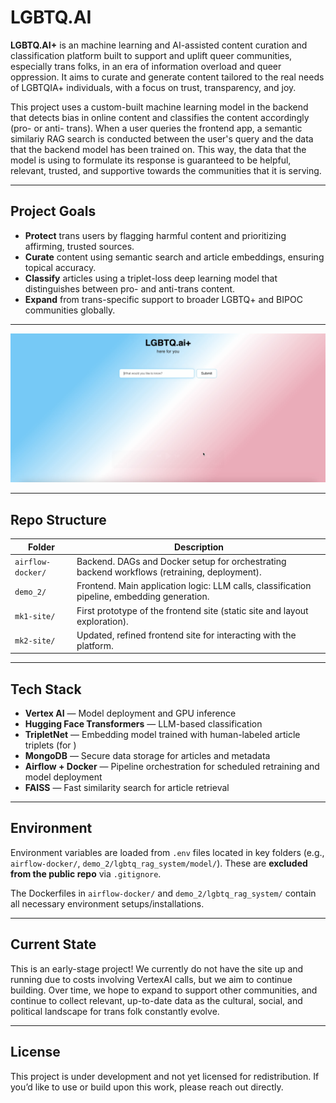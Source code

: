 # LGBTQ.AI

**LGBTQ.AI+** is an machine learning and AI-assisted content curation and classification platform built to support and uplift queer communities, especially trans folks, in an era of information overload and queer oppression. It aims to curate and generate content tailored to the real needs of LGBTQIA+ individuals, with a focus on trust, transparency, and joy.

This project uses a custom-built machine learning model in the backend that detects bias in online content and classifies the content accordingly (pro- or anti- trans). When a user queries the frontend app, a semantic similariy RAG search is conducted between the user's query and the data that the backend model has been trained on. This way, the data that the model is using to formulate its response is guaranteed to be helpful, relevant, trusted, and supportive towards the communities that it is serving.

---

## Project Goals

- **Protect** trans users by flagging harmful content and prioritizing affirming, trusted sources.
- **Curate** content using semantic search and article embeddings, ensuring topical accuracy.
- **Classify** articles using a triplet-loss deep learning model that distinguishes between pro- and anti-trans content.
- **Expand** from trans-specific support to broader LGBTQ+ and BIPOC communities globally.

---

[![Watch the demo](demo_screenshot.png)](demo.mov)

---

## Repo Structure

| Folder            | Description                                                                 |
|------------------|-----------------------------------------------------------------------------|
| `airflow-docker/` | Backend. DAGs and Docker setup for orchestrating backend workflows (retraining, deployment). |
| `demo_2/`         | Frontend. Main application logic: LLM calls, classification pipeline, embedding generation. |
| `mk1-site/`       | First prototype of the frontend site (static site and layout exploration).       |
| `mk2-site/`       | Updated, refined frontend site for interacting with the platform.                |

---

## Tech Stack

- **Vertex AI** — Model deployment and GPU inference
- **Hugging Face Transformers** — LLM-based classification
- **TripletNet** — Embedding model trained with human-labeled article triplets (for )
- **MongoDB** — Secure data storage for articles and metadata
- **Airflow + Docker** — Pipeline orchestration for scheduled retraining and model deployment
- **FAISS** — Fast similarity search for article retrieval

---

## Environment

Environment variables are loaded from `.env` files located in key folders (e.g., `airflow-docker/`, `demo_2/lgbtq_rag_system/model/`). These are **excluded from the public repo** via `.gitignore`.

The Dockerfiles in `airflow-docker/` and `demo_2/lgbtq_rag_system/` contain all necessary environment setups/installations.

---

## Current State

This is an early-stage project! We currently do not have the site up and running due to costs involving VertexAI calls, but we aim to continue building. Over time, we hope to expand to support other communities, and continue to collect relevant, up-to-date data as the cultural, social, and political landscape for trans folk constantly evolve.

---

## License

This project is under development and not yet licensed for redistribution. If you’d like to use or build upon this work, please reach out directly.
